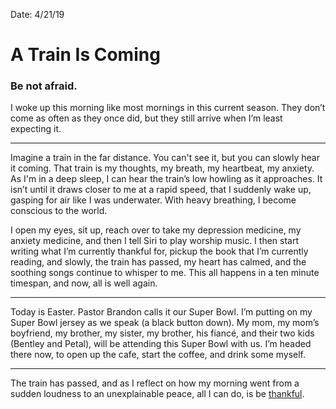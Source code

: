 Date: 4/21/19

# A Train Is Coming


### Be not afraid.

I woke up this morning like most mornings in this current season. They don’t come as often as they once did, but they still arrive when I’m least expecting it.

---- 

Imagine a train in the far distance. You can't see it, but you can slowly hear it coming. That train is my thoughts, my breath, my heartbeat, my anxiety. As I'm in a deep sleep, I can hear the train’s low howling as it approaches. It isn’t until it draws closer to me at a rapid speed, that I suddenly wake up, gasping for air like I was underwater. With heavy breathing, I become conscious to the world.

I open my eyes, sit up, reach over to take my depression medicine, my anxiety medicine, and then I tell Siri to play worship music. I then start writing what I’m currently thankful for, pickup the book that I’m currently reading, and slowly, the train has passed, my heart has calmed, and the soothing songs continue to whisper to me. This all happens in a ten minute timespan, and now, all is well again.

---- 

Today is Easter. Pastor Brandon calls it our Super Bowl. I’m putting on my Super Bowl jersey as we speak (a black button down). My mom, my mom’s boyfriend, my brother, my sister, my brother, his fiancé, and their two kids (Bentley and Petal), will be attending this Super Bowl with us. I’m headed there now, to open up the cafe, start the coffee, and drink some myself.

---- 

The train has passed, and as I reflect on how my morning went from a sudden loudness to an unexplainable peace, all I can do, is be [thankful](nashp.com/thanks).
